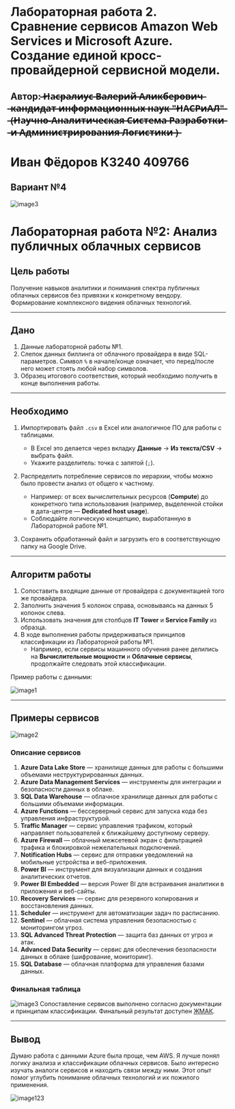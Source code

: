# Лабораторная работа 2. Сравнение сервисов Amazon Web Services и Microsoft Azure. Создание единой кросс-провайдерной сервисной модели.

## Автор:  ̶Н̶а̶с̶р̶а̶л̶и̶у̶с̶ ̶В̶а̶л̶е̶р̶и̶й̶ ̶А̶л̶и̶к̶б̶е̶р̶о̶в̶и̶ч̶ ̶к̶а̶н̶д̶и̶д̶а̶т̶ ̶и̶н̶ф̶о̶р̶м̶а̶ц̶и̶о̶н̶н̶ы̶х̶ ̶н̶а̶у̶к̶ ̶"̶Н̶А̶С̶Р̶и̶А̶Л̶"̶ ̶(̶Н̶а̶у̶ч̶н̶о̶-̶А̶н̶а̶л̶и̶т̶и̶ч̶е̶с̶к̶а̶я̶ ̶С̶и̶с̶т̶е̶м̶а̶ ̶Р̶а̶з̶р̶а̶б̶о̶т̶к̶и̶ ̶и̶ ̶А̶д̶м̶и̶н̶и̶с̶т̶р̶и̶р̶о̶в̶а̶н̶и̶я̶ ̶Л̶о̶г̶и̶с̶т̶и̶к̶и̶ ̶)̶
# Иван Фёдоров К3240 409766
## Вариант №4

![image3](https://github.com/FaraLimansk/ITMO-DevOps-Cloud-Labs/blob/main/Clouds/Labs/screens/image.png)

# Лабораторная работа №2: Анализ публичных облачных сервисов

## Цель работы

Получение навыков аналитики и понимания спектра публичных облачных сервисов без привязки к конкретному вендору. Формирование комплексного видения облачных технологий.

---

## Дано

1. Данные лабораторной работы №1.
2. Слепок данных биллинга от облачного провайдера в виде SQL-параметров. Символ `%` в начале/конце означает, что перед/после него может стоять любой набор символов.
3. Образец итогового соответствия, который необходимо получить в конце выполнения работы.

---

## Необходимо

1. Импортировать файл `.csv` в Excel или аналогичное ПО для работы с таблицами.
    - В Excel это делается через вкладку **Данные** → **Из текста/CSV** → выбрать файл.
    - Укажите разделитель: точка с запятой (`;`).

2. Распределить потребление сервисов по иерархии, чтобы можно было провести анализ от общего к частному.
    - Например: от всех вычислительных ресурсов (**Compute**) до конкретного типа использования (например, выделенной стойки в дата-центре — **Dedicated host usage**).
    - Соблюдайте логическую концепцию, выработанную в Лабораторной работе №1.

3. Сохранить обработанный файл и загрузить его в соответствующую папку на Google Drive.

---

## Алгоритм работы

1. Сопоставить входящие данные от провайдера с документацией того же провайдера.
2. Заполнить значения 5 колонок справа, основываясь на данных 5 колонок слева.
3. Использовать значения для столбцов **IT Tower** и **Service Family** из образца.
4. В ходе выполнения работы придерживаться принципов классификации из Лабораторной работы №1.
    - Например, если сервисы машинного обучения ранее делились на **Вычислительные мощности** и **Облачные сервисы**, продолжайте следовать этой классификации.

Пример работы с данными:

![image1](https://github.com/FaraLimansk/ITMO-DevOps-Cloud-Labs/blob/main/Clouds/Labs/screens/imagez1.png)


---

## Примеры сервисов
![image2](https://github.com/FaraLimansk/ITMO-DevOps-Cloud-Labs/blob/main/Clouds/Labs/screens/imagez2.png)
### Описание сервисов

1. **Azure Data Lake Store** — хранилище данных для работы с большими объемами неструктурированных данных.
2. **Azure Data Management Services** — инструменты для интеграции и безопасности данных в облаке.
3. **SQL Data Warehouse** — облачное хранилище данных для работы с большими объемами информации.
4. **Azure Functions** — бессерверный сервис для запуска кода без управления инфраструктурой.
5. **Traffic Manager** — сервис управления трафиком, который направляет пользователей к ближайшему доступному серверу.
6. **Azure Firewall** — облачный межсетевой экран с фильтрацией трафика и блокировкой нежелательных подключений.
7. **Notification Hubs** — сервис для отправки уведомлений на мобильные устройства и веб-приложения.
8. **Power BI** — инструмент для визуализации данных и создания аналитических отчетов.
9. **Power BI Embedded** — версия Power BI для встраивания аналитики в приложения и веб-сайты.
10. **Recovery Services** — сервис для резервного копирования и восстановления данных.
11. **Scheduler** — инструмент для автоматизации задач по расписанию.
12. **Sentinel** — облачная система управления безопасностью с мониторингом угроз.
13. **SQL Advanced Threat Protection** — защита баз данных от угроз и атак.
14. **Advanced Data Security** — сервис для обеспечения безопасности данных в облаке (шифрование, мониторинг).
15. **SQL Database** — облачная платформа для управления базами данных.

### Финальная таблица
![image3](https://github.com/FaraLimansk/ITMO-DevOps-Cloud-Labs/blob/main/Clouds/Labs/screens/imagez3.png)
Сопоставление сервисов выполнено согласно документации и принципам классификации. Финальный результат доступен [ЖМАК](https://docs.google.com/spreadsheets/d/1pZcO3ufADtOr_PQ2Kvi_XNDGXsepZ1cv6wlTLGuXd7Y/edit?gid=17352236#gid=17352236).

---

## Вывод

Думаю работа с данными Azure была проще, чем AWS. Я лучше понял логику анализа и классификации облачных сервисов. Было интересно изучать аналоги сервисов и находить связи между ними. Этот опыт помог углубить понимание облачных технологий и их пожилого применения.

![image123](https://github.com/FaraLimansk/ITMO-DevOps-Cloud-Labs/blob/main/Clouds/Labs/screens/imagez123.png)
